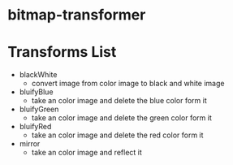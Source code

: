 # bitmap-transformer

# Transforms List
- blackWhite
    - convert image from color image to black and white image 
- bluifyBlue
    - take an color image and delete the blue color form it 
- bluifyGreen
    -  take an color image and delete the green color form it 
- bluifyRed
    -  take an color image and delete the red color form it 
- mirror
    -  take an color image and reflect it 